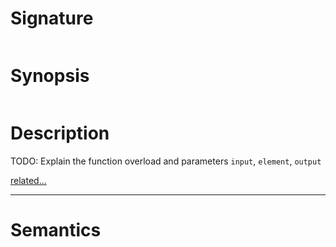 # Signature
```vikid-signature
```

# Synopsis
```vikid-synopsis
```

# Description
TODO: Explain the function overload and parameters `input`, `element`, `output`

[related...](https://en.wikipedia.org/wiki/Array_data_structure)

----
# Semantics